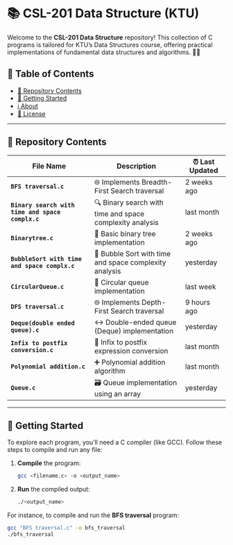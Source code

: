 # 📚 CSL-201 Data Structure (KTU)

Welcome to the **CSL-201 Data Structure** repository! This collection of C programs is tailored for KTU’s Data Structures course, offering practical implementations of fundamental data structures and algorithms. 📂✨

## 📌 Table of Contents

- [📂 Repository Contents](#-repository-contents)
- [🚀 Getting Started](#-getting-started)
- [ℹ️ About](#ℹ️-about)
- [📜 License](#-license)

---

## 📂 Repository Contents

| File Name                                     | Description                                              | ⏰ Last Updated        |
|-----------------------------------------------|----------------------------------------------------------|------------------------|
| **`BFS traversal.c`**                         | 🌐 Implements Breadth-First Search traversal              | 2 weeks ago            |
| **`Binary search with time and space complx.c`** | 🔍 Binary search with time and space complexity analysis | last month             |
| **`Binarytree.c`**                            | 🌳 Basic binary tree implementation                       | 2 weeks ago            |
| **`BubbleSort with time and space complx.c`** | 🔄 Bubble Sort with time and space complexity analysis    | yesterday              |
| **`CircularQueue.c`**                         | 🔁 Circular queue implementation                          | last week              |
| **`DFS traversal.c`**                         | 🌐 Implements Depth-First Search traversal                | 9 hours ago            |
| **`Deque(double ended queue).c`**             | ↔️ Double-ended queue (Deque) implementation              | yesterday              |
| **`Infix to postfix conversion.c`**           | 🔄 Infix to postfix expression conversion                 | last month             |
| **`Polynomial addition.c`**                   | ➕ Polynomial addition algorithm                          | last month             |
| **`Queue.c`**                                 | 🗃 Queue implementation using an array                    | yesterday              |

---

## 🚀 Getting Started

To explore each program, you’ll need a C compiler (like GCC). Follow these steps to compile and run any file:

1. **Compile** the program:

    ```bash
    gcc <filename.c> -o <output_name>
    ```

2. **Run** the compiled output:

    ```bash
    ./<output_name>
    ```

For instance, to compile and run the **BFS traversal** program:

```bash
gcc "BFS traversal.c" -o bfs_traversal
./bfs_traversal
